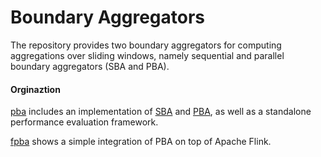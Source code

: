 # Boundary Aggregators
The repository provides two boundary aggregators for computing aggregations over sliding windows, namely sequential and parallel boundary aggregators (SBA and PBA).

#### Orginaztion 
[pba](https://github.com/chaozhang-db/PBA/tree/main/pba) includes an implementation of [SBA](https://github.com/chaozhang-db/PBA/blob/main/pba/src/main/java/swag/boundaryaggregator/SequentialBoundaryAggregator.java) and [PBA](https://github.com/chaozhang-db/PBA/blob/main/pba/src/main/java/swag/boundaryaggregator/ParallelBoundaryAggregator.java), as well as a standalone performance evaluation framework.

[fpba](https://github.com/chaozhang-db/PBA/tree/main/fpba) shows a simple integration of PBA on top of Apache Flink.